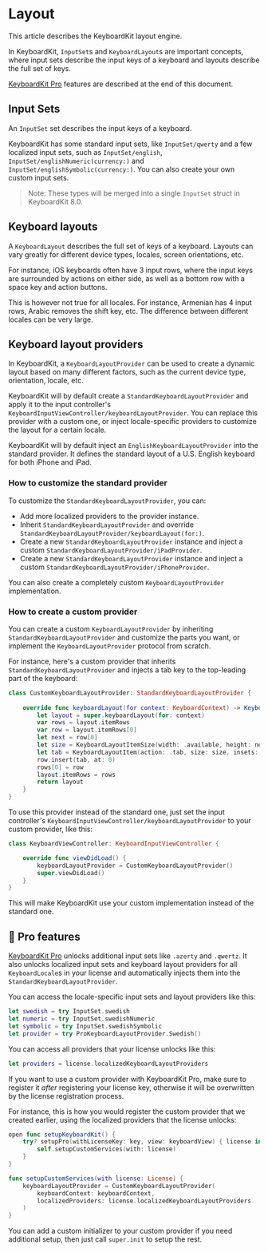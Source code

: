 # Layout

This article describes the KeyboardKit layout engine. 

In KeyboardKit, ``InputSet``s and ``KeyboardLayout``s are important concepts, where input sets describe the input keys of a keyboard and layouts describe the full set of keys. 

[KeyboardKit Pro][Pro] features are described at the end of this document.



## Input Sets

An ``InputSet`` set describes the input keys of a keyboard.

KeyboardKit has some standard input sets, like ``InputSet/qwerty`` and a few localized input sets, such as ``InputSet/english``, ``InputSet/englishNumeric(currency:)`` and ``InputSet/englishSymbolic(currency:)``. You can also create your own custom input sets.

> Note: These types will be merged into a single `InputSet` struct in KeyboardKit 8.0. 



## Keyboard layouts

A ``KeyboardLayout`` describes the full set of keys of a keyboard. Layouts can vary greatly for different device types, locales, screen orientations, etc. 

For instance, iOS keyboards often have 3 input rows, where the input keys are surrounded by actions on either side, as well as a bottom row with a space key and action buttons. 

This is however not true for all locales. For instance, Armenian has 4 input rows, Arabic removes the shift key, etc. The difference between different locales can be very large. 



## Keyboard layout providers

In KeyboardKit, a ``KeyboardLayoutProvider`` can be used to create a dynamic layout based on many different factors, such as the current device type, orientation, locale, etc. 

KeyboardKit will by default create a ``StandardKeyboardLayoutProvider`` and apply it to the input controller's ``KeyboardInputViewController/keyboardLayoutProvider``. You can replace this provider with a custom one, or inject locale-specific providers to customize the layout for a certain locale. 

KeyboardKit will by default inject an ``EnglishKeyboardLayoutProvider`` into the standard provider. It defines the standard layout of a U.S. English keyboard for both iPhone and iPad.


### How to customize the standard provider

To customize the ``StandardKeyboardLayoutProvider``, you can:

* Add more localized providers to the provider instance. 
* Inherit ``StandardKeyboardLayoutProvider`` and override ``StandardKeyboardLayoutProvider/keyboardLayout(for:)``.
* Create a new ``StandardKeyboardLayoutProvider`` instance and inject a custom ``StandardKeyboardLayoutProvider/iPadProvider``.
* Create a new ``StandardKeyboardLayoutProvider`` instance and inject a custom ``StandardKeyboardLayoutProvider/iPhoneProvider``.

You can also create a completely custom ``KeyboardLayoutProvider`` implementation.


### How to create a custom provider

You can create a custom ``KeyboardLayoutProvider`` by inheriting ``StandardKeyboardLayoutProvider`` and customize the parts you want, or implement the ``KeyboardLayoutProvider`` protocol from scratch.

For instance, here's a custom provider that inherits ``StandardKeyboardLayoutProvider`` and injects a tab key to the top-leading part of the keyboard:

```swift
class CustomKeyboardLayoutProvider: StandardKeyboardLayoutProvider {
    
    override func keyboardLayout(for context: KeyboardContext) -> KeyboardLayout {
        let layout = super.keyboardLayout(for: context)
        var rows = layout.itemRows
        var row = layout.itemRows[0]
        let next = row[0]
        let size = KeyboardLayoutItemSize(width: .available, height: next.size.height)
        let tab = KeyboardLayoutItem(action: .tab, size: size, insets: next.insets)
        row.insert(tab, at: 0)
        rows[0] = row
        layout.itemRows = rows
        return layout
    }
}
```

To use this provider instead of the standard one, just set the input controller's ``KeyboardInputViewController/keyboardLayoutProvider`` to your custom provider, like this:

```swift
class KeyboardViewController: KeyboardInputViewController {

    override func viewDidLoad() {
        keyboardLayoutProvider = CustomKeyboardLayoutProvider()
        super.viewDidLoad()
    }
}
```

This will make KeyboardKit use your custom implementation instead of the standard one.



## 👑 Pro features

[KeyboardKit Pro][Pro] unlocks additional input sets like `.azerty` and `.qwertz`. It also unlocks localized input sets and keyboard layout providers for all ``KeyboardLocale``s  in your license and automatically injects them into the ``StandardKeyboardLayoutProvider``.

You can access the locale-specific input sets and layout providers like this:

```swift
let swedish = try InputSet.swedish
let numeric = try InputSet.swedishNumeric
let symbolic = try InputSet.swedishSymbolic
let provider = try ProKeyboardLayoutProvider.Swedish()
```

You can access all providers that your license unlocks like this:

```swift
let providers = license.localizedKeyboardLayoutProviders
```

If you want to use a custom provider with KeyboardKit Pro, make sure to register it *after* registering your license key, otherwise it will be overwritten by the license registration process.

For instance, this is how you would register the custom provider that we created earlier, using the localized providers that the license unlocks:

```swift
open func setupKeyboardKit() {
    try? setupPro(withLicenseKey: key, view: keyboardView) { license in
        self.setupCustomServices(with: license)
    }
}

func setupCustomServices(with license: License) {
    keyboardLayoutProvider = CustomKeyboardLayoutProvider(
        keyboardContext: keyboardContext,
        localizedProviders: license.localizedKeyboardLayoutProviders
    )
}
```

You can add a custom initializer to your custom provider if you need additional setup, then just call `super.init` to setup the rest.


[Pro]: https://github.com/KeyboardKit/KeyboardKitPro   

